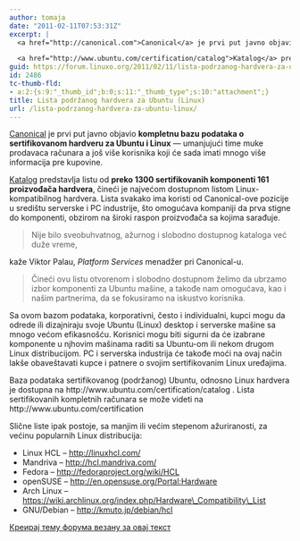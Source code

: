 ```yaml
---
author: tomaja
date: "2011-02-11T07:53:31Z"
excerpt: |
  <a href="http://canonical.com">Canonical</a> je prvi put javno objavio <strong>kompletnu bazu podataka o sertifikovanom hardveru za Ubuntu i Linux</strong> — umanjujući time muke prodavaca računara a još više korisnika koji će sada imati mnogo više informacija pre kupovine.

  <a href="http://www.ubuntu.com/certification/catalog">Katalog</a> predstavlja listu od <strong>preko 1300 sertifikovanih komponenti 161 proizvođača hardvera</strong>, čineći je najvećom dostupnom listom Linux-kompatibilnog hardvera.
guid: https://forum.linuxo.org/2011/02/11/lista-podrzanog-hardvera-za-ubuntu-linux/
id: 2486
tc-thumb-fld:
- a:2:{s:9:"_thumb_id";b:0;s:11:"_thumb_type";s:10:"attachment";}
title: Lista podržanog hardvera za Ubuntu (Linux)
url: /lista-podrzanog-hardvera-za-ubuntu-linux/
---
```

[Canonical](http://canonical.com) je prvi put javno objavio **kompletnu bazu podataka o sertifikovanom hardveru za Ubuntu i Linux** — umanjujući time muke prodavaca računara a još više korisnika koji će sada imati mnogo više informacija pre kupovine.

[Katalog](http://www.ubuntu.com/certification/catalog) predstavlja listu od **preko 1300 sertifikovanih komponenti 161 proizvođača hardvera**, čineći je najvećom dostupnom listom Linux-kompatibilnog hardvera. Lista svakako ima koristi od Canonical-ove pozicije u središtu serverske i PC industrije, što omogućava kompaniji da prva stigne do komponenti, obzirom na široki raspon proizvođača sa kojima sarađuje.

> Nije bilo sveobuhvatnog, ažurnog i slobodno dostupnog kataloga već duže vreme,

kaže Viktor Palau, _Platform Services_ menadžer pri Canonical-u. 

> Čineći ovu listu otvorenom i slobodno dostupnom želimo da ubrzamo izbor komponenti za Ubuntu mašine, a takođe nam omogućava, kao i našim partnerima, da se fokusiramo na iskustvo korisnika.

Sa ovom bazom podataka, korporativni, često i individualni, kupci mogu da odrede ili dizajniraju svoje Ubuntu (Linux) desktop i serverske mašine sa mnogo većom efikasnošću. Korisnici mogu biti sigurni da će izabrane komponente u njhovim mašinama raditi sa Ubuntu-om ili nekom drugom Linux distribucijom. PC i serverska industrija će takođe moći na ovaj način lakše obaveštavati kupce i patnere o svojim sertifikovanim Linux uređajima.

<p class="info">
  Baza podataka sertifikovanog (podržanog) Ubuntu, odnosno Linux hardvera je dostupna na http://www.ubuntu.com/certification/catalog . Lista sertifikovanih kompletnih računara se može videti na http://www.ubuntu.com/certification
</p>

Slične liste ipak postoje, sa manjim ili većim stepenom ažuriranosti, za većinu popularnih Linux distribucija:

  * Linux HCL &#8211; http://linuxhcl.com/
  * Mandriva &#8211; http://hcl.mandriva.com/
  * Fedora &#8211; http://fedoraproject.org/wiki/HCL
  * openSUSE &#8211; http://en.opensuse.org/Portal:Hardware
  * Arch Linux &#8211; https://wiki.archlinux.org/index.php/Hardware\_Compatibility\_List 
  * GNU/Debian &#8211; http://kmuto.jp/debian/hcl

[Креирај тему форума везану за овај текст](https://linuxo.org/nova-tema-na-forumu/?se_pid=2486)